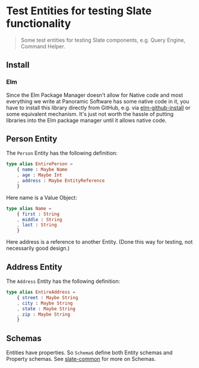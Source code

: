 # Test Entities for testing Slate functionality

> Some test entities for testing Slate components, e.g. Query Engine, Command Helper.

## Install

### Elm

Since the Elm Package Manager doesn't allow for Native code and most everything we write at Panoramic Software has some native code in it,
you have to install this library directly from GitHub, e.g. via [elm-github-install](https://github.com/gdotdesign/elm-github-install) or some equivalent mechanism. It's just not worth the hassle of putting libraries into the Elm package manager until it allows native code.

## Person Entity

The `Person` Entity has the following definition:

```elm
type alias EntirePerson =
    { name : Maybe Name
    , age : Maybe Int
    , address : Maybe EntityReference
    }
```

Here name is a Value Object:

```elm
type alias Name =
    { first : String
    , middle : String
    , last : String
    }
```

Here address is a reference to another Entity. (Done this way for testing, not necessarily good design.)

## Address Entity

The `Address` Entity has the following definition:

```elm
type alias EntireAddress =
    { street : Maybe String
    , city : Maybe String
    , state : Maybe String
    , zip : Maybe String
    }
```

## Schemas

Entities have properties. So `Schema`s define both Entity schemas and Property schemas. See [slate-common](https://github.com/panosoft/slate-common.git) for more on Schemas.
